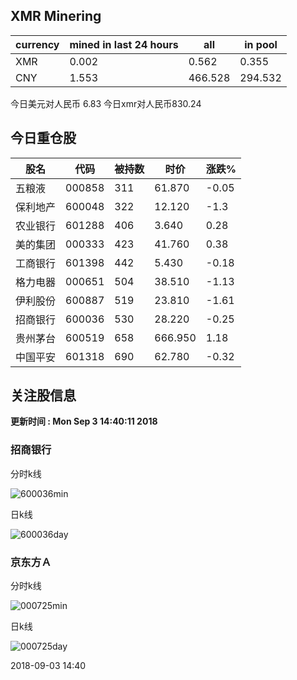 ## XMR Minering

|currency|mined in last 24 hours|all|in pool|
|---|---|---|---|
|XMR|0.002|0.562|0.355|
|CNY|1.553|466.528|294.532|

今日美元对人民币 6.83	今日xmr对人民币830.24


## 今日重仓股 

|股名|代码|被持数|时价|涨跌%|
|---|---|---|---|---|
|五粮液|000858|311|61.870|-0.05|
|保利地产|600048|322|12.120|-1.3|
|农业银行|601288|406|3.640|0.28|
|美的集团|000333|423|41.760|0.38|
|工商银行|601398|442|5.430|-0.18|
|格力电器|000651|504|38.510|-1.13|
|伊利股份|600887|519|23.810|-1.61|
|招商银行|600036|530|28.220|-0.25|
|贵州茅台|600519|658|666.950|1.18|
|中国平安|601318|690|62.780|-0.32|

## 关注股信息
**更新时间 : Mon Sep  3 14:40:11 2018**
### 招商银行 
分时k线

![600036min](http://image.sinajs.cn/newchart/min/n/sh600036.gif)

日k线

![600036day](http://image.sinajs.cn/newchart/daily/n/sh600036.gif)

### 京东方Ａ 
分时k线

![000725min](http://image.sinajs.cn/newchart/min/n/sz000725.gif)

日k线

![000725day](http://image.sinajs.cn/newchart/daily/n/sz000725.gif)

2018-09-03 14:40